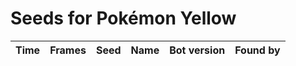 # Seeds for Pokémon Yellow

| Time    | Frames  | Seed         | Name | Bot version | Found by                                     |
|---------|---------|--------------|------|-------------|----------------------------------------------|
